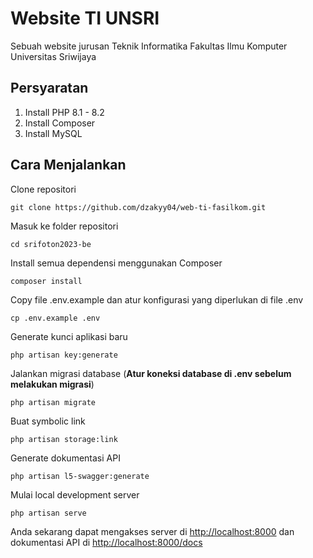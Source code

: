 # Website TI UNSRI

Sebuah website jurusan Teknik Informatika Fakultas Ilmu Komputer Universitas Sriwijaya

## Persyaratan

1. Install PHP 8.1 - 8.2
2. Install Composer
3. Install MySQL

## Cara Menjalankan

Clone repositori

    git clone https://github.com/dzakyy04/web-ti-fasilkom.git

Masuk ke folder repositori

    cd srifoton2023-be

Install semua dependensi menggunakan Composer

    composer install

Copy file .env.example dan atur konfigurasi yang diperlukan di file .env

    cp .env.example .env

Generate kunci aplikasi baru

    php artisan key:generate

Jalankan migrasi database (**Atur koneksi database di .env sebelum melakukan migrasi**)

    php artisan migrate

Buat symbolic link

    php artisan storage:link

Generate dokumentasi API

    php artisan l5-swagger:generate

Mulai local development server

    php artisan serve

Anda sekarang dapat mengakses server di [http://localhost:8000](http://localhost:8000) dan dokumentasi API di [http://localhost:8000/docs](http://localhost:8000/documentation)
